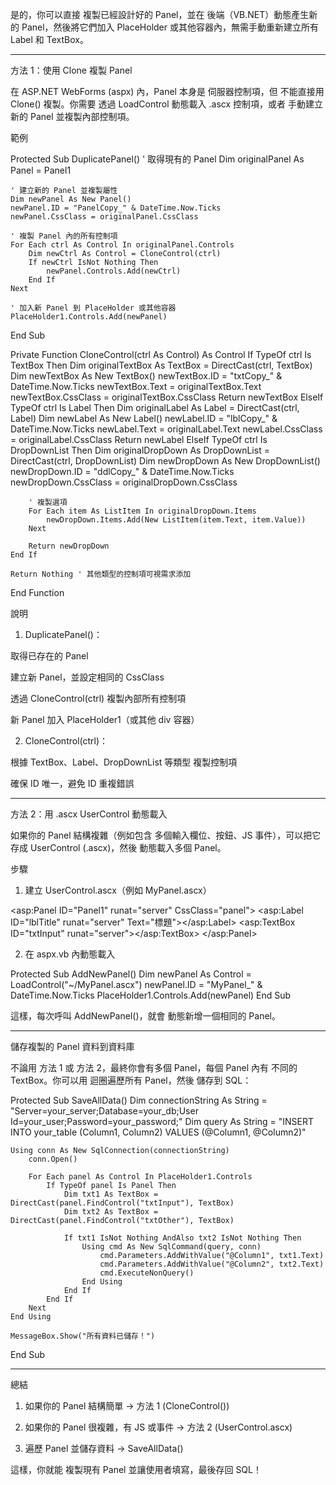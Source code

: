 是的，你可以直接 複製已經設計好的 Panel，並在 後端（VB.NET）動態產生新的 Panel，然後將它們加入 PlaceHolder 或其他容器內，無需手動重新建立所有 Label 和 TextBox。


---

方法 1：使用 Clone 複製 Panel

在 ASP.NET WebForms (aspx) 內，Panel 本身是 伺服器控制項，但 不能直接用 Clone() 複製。你需要 透過 LoadControl 動態載入 .ascx 控制項，或者 手動建立新的 Panel 並複製內部控制項。

範例

Protected Sub DuplicatePanel()
    ' 取得現有的 Panel
    Dim originalPanel As Panel = Panel1

    ' 建立新的 Panel 並複製屬性
    Dim newPanel As New Panel()
    newPanel.ID = "PanelCopy_" & DateTime.Now.Ticks
    newPanel.CssClass = originalPanel.CssClass

    ' 複製 Panel 內的所有控制項
    For Each ctrl As Control In originalPanel.Controls
        Dim newCtrl As Control = CloneControl(ctrl)
        If newCtrl IsNot Nothing Then
            newPanel.Controls.Add(newCtrl)
        End If
    Next

    ' 加入新 Panel 到 PlaceHolder 或其他容器
    PlaceHolder1.Controls.Add(newPanel)
End Sub

Private Function CloneControl(ctrl As Control) As Control
    If TypeOf ctrl Is TextBox Then
        Dim originalTextBox As TextBox = DirectCast(ctrl, TextBox)
        Dim newTextBox As New TextBox()
        newTextBox.ID = "txtCopy_" & DateTime.Now.Ticks
        newTextBox.Text = originalTextBox.Text
        newTextBox.CssClass = originalTextBox.CssClass
        Return newTextBox
    ElseIf TypeOf ctrl Is Label Then
        Dim originalLabel As Label = DirectCast(ctrl, Label)
        Dim newLabel As New Label()
        newLabel.ID = "lblCopy_" & DateTime.Now.Ticks
        newLabel.Text = originalLabel.Text
        newLabel.CssClass = originalLabel.CssClass
        Return newLabel
    ElseIf TypeOf ctrl Is DropDownList Then
        Dim originalDropDown As DropDownList = DirectCast(ctrl, DropDownList)
        Dim newDropDown As New DropDownList()
        newDropDown.ID = "ddlCopy_" & DateTime.Now.Ticks
        newDropDown.CssClass = originalDropDown.CssClass

        ' 複製選項
        For Each item As ListItem In originalDropDown.Items
            newDropDown.Items.Add(New ListItem(item.Text, item.Value))
        Next

        Return newDropDown
    End If

    Return Nothing ' 其他類型的控制項可視需求添加
End Function

說明

1. DuplicatePanel()：

取得已存在的 Panel

建立新 Panel，並設定相同的 CssClass

透過 CloneControl(ctrl) 複製內部所有控制項

新 Panel 加入 PlaceHolder1（或其他 div 容器）



2. CloneControl(ctrl)：

根據 TextBox、Label、DropDownList 等類型 複製控制項

確保 ID 唯一，避免 ID 重複錯誤





---

方法 2：用 .ascx UserControl 動態載入

如果你的 Panel 結構複雜（例如包含 多個輸入欄位、按鈕、JS 事件），可以把它 存成 UserControl (.ascx)，然後 動態載入多個 Panel。

步驟

1. 建立 UserControl.ascx（例如 MyPanel.ascx）



<asp:Panel ID="Panel1" runat="server" CssClass="panel">
    <asp:Label ID="lblTitle" runat="server" Text="標題"></asp:Label>
    <asp:TextBox ID="txtInput" runat="server"></asp:TextBox>
</asp:Panel>

2. 在 aspx.vb 內動態載入



Protected Sub AddNewPanel()
    Dim newPanel As Control = LoadControl("~/MyPanel.ascx")
    newPanel.ID = "MyPanel_" & DateTime.Now.Ticks
    PlaceHolder1.Controls.Add(newPanel)
End Sub

這樣，每次呼叫 AddNewPanel()，就會 動態新增一個相同的 Panel。


---

儲存複製的 Panel 資料到資料庫

不論用 方法 1 或 方法 2，最終你會有多個 Panel，每個 Panel 內有 不同的 TextBox。你可以用 迴圈遍歷所有 Panel，然後 儲存到 SQL：

Protected Sub SaveAllData()
    Dim connectionString As String = "Server=your_server;Database=your_db;User Id=your_user;Password=your_password;"
    Dim query As String = "INSERT INTO your_table (Column1, Column2) VALUES (@Column1, @Column2)"

    Using conn As New SqlConnection(connectionString)
        conn.Open()

        For Each panel As Control In PlaceHolder1.Controls
            If TypeOf panel Is Panel Then
                Dim txt1 As TextBox = DirectCast(panel.FindControl("txtInput"), TextBox)
                Dim txt2 As TextBox = DirectCast(panel.FindControl("txtOther"), TextBox)

                If txt1 IsNot Nothing AndAlso txt2 IsNot Nothing Then
                    Using cmd As New SqlCommand(query, conn)
                        cmd.Parameters.AddWithValue("@Column1", txt1.Text)
                        cmd.Parameters.AddWithValue("@Column2", txt2.Text)
                        cmd.ExecuteNonQuery()
                    End Using
                End If
            End If
        Next
    End Using

    MessageBox.Show("所有資料已儲存！")
End Sub


---

總結

1. 如果你的 Panel 結構簡單 → 方法 1 (CloneControl())


2. 如果你的 Panel 很複雜，有 JS 或事件 → 方法 2 (UserControl.ascx)


3. 遍歷 Panel 並儲存資料 → SaveAllData()



這樣，你就能 複製現有 Panel 並讓使用者填寫，最後存回 SQL！

